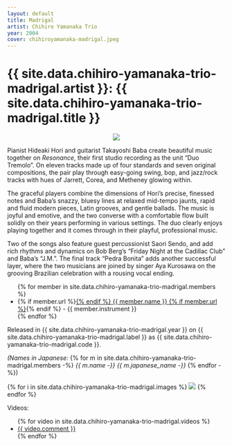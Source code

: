 ```yaml
---
layout: default
title: Madrigal
artist: Chihiro Yamanaka Trio
year: 2004
cover: chihiroyamanaka-madrigal.jpeg
---
```



# {{ site.data.chihiro-yamanaka-trio-madrigal.artist }}: {{ site.data.chihiro-yamanaka-trio-madrigal.title }}


<p align="center">
<img src="/assets/images/{{ site.data.chihiro-yamanaka-trio-madrigal.cover }}">
</p>

Pianist Hideaki Hori and guitarist Takayoshi Baba create beautiful music together on <em>Resonance</em>, their first studio recording as the unit “Duo Tremolo”. On eleven tracks made up of four standards and seven original compositions, the pair play through easy-going swing, bop, and jazz/rock tracks with hues of Jarrett, Corea, and Metheney glowing within.

The graceful players combine the dimensions of Hori’s precise, finessed notes and Baba’s snazzy, bluesy lines at relaxed mid-tempo jaunts, rapid and fluid modern pieces, Latin grooves, and gentle ballads. The music is joyful and emotive, and the two converse with a comfortable flow built solidly on their years performing in various settings. The duo clearly enjoys playing together and it comes through in their playful, professional music.

Two of the songs also feature guest percussionist Saori Sendo, and add rich rhythms and dynamics on Bob Berg’s “Friday Night at the Cadillac Club” and Baba’s “J.M.”. The final track “Pedra Bonita” adds another successful layer, where the two musicians are joined by singer Aya Kurosawa on the grooving Brazilian celebration with a rousing vocal ending.



<ul>
{% for member in site.data.chihiro-yamanaka-trio-madrigal.members %}
<li>
{% if member.url %}<a href="{{ member.url }}">{% endif %}
{{ member.name }}
{% if member.url %}</a>{% endif %}
 - {{ member.instrument }}</li>
{% endfor %}
</ul>

Released in {{ site.data.chihiro-yamanaka-trio-madrigal.year }} on {{ site.data.chihiro-yamanaka-trio-madrigal.label }} as {{ site.data.chihiro-yamanaka-trio-madrigal.code }}.

<em>(Names in Japanese:</em>
{% for m in site.data.chihiro-yamanaka-trio-madrigal.members -%}
<em>{{ m.name -}}&nbsp;{{ m.japanese_name -}}</em>
{% endfor -%})



{% for i in site.data.chihiro-yamanaka-trio-madrigal.images %}
<img src="/assets/images/{{ i }}">
{% endfor %}

Videos:
<ul>
{% for video in site.data.chihiro-yamanaka-trio-madrigal.videos %}
<li><a href="{{ video.url }}">{{ video.comment }}</a></li>
{% endfor %}
</ul>
